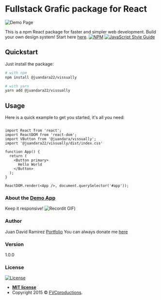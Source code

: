 
# Fullstack Grafic package for React

![Demo Page](http://g.recordit.co/UrGlueJ1zJ.gif)

This is a npm React package for faster and simpler web development. Build your own design system! Start here
[here](https://salty-sierra-97134.herokuapp.com/).
[![NPM](https://img.shields.io/npm/v/@juandara22/vissually.svg)](https://www.npmjs.com/package/@juandara22/vissually) [![JavaScript Style Guide](https://img.shields.io/badge/code_style-standard-brightgreen.svg)](https://standardjs.com)

## Quickstart

Just install the package:

```bash
# with npm
npm install @juandara22/vissually

# with yarn
yarn add @juandara22/vissually
```

## Usage

Here is a quick example to get you started, it's all you need:

```tsx

import React from 'react';
import ReactDOM from 'react-dom';
import VButton from '@juandara/vissually';
import '@juandara22/vissually/dist/index.css'

function App() {
  return (
    <Button primary>
      Hello World
    </Button>
  );
}

ReactDOM.render(<App />, document.querySelector('#app'));
```

### About the [Demo App](https://salty-sierra-97134.herokuapp.com/)

Keep it responsive!
![Recordit GIF](http://g.recordit.co/Xd44Tr823T.gif))


### Author

Juan David Ramirez
[Portfolio](https://david.alfagenos.com)
You can always donate me [here](https://david.alfagenos.com/donate)

### Version

1.0.0

### License

[![License](http://img.shields.io/:license-mit-blue.svg?style=flat-square)](http://badges.mit-license.org)

- **[MIT license](http://opensource.org/licenses/mit-license.php)**
- Copyright 2015 © <a href="http://fvcproductions.com" target="_blank">FVCproductions</a>.
